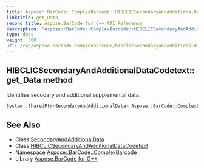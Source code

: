 ```yaml
---
title: Aspose::BarCode::ComplexBarcode::HIBCLICSecondaryAndAdditionalDataCodetext::get_Data method
linktitle: get_Data
second_title: Aspose.BarCode for C++ API Reference
description: 'Aspose::BarCode::ComplexBarcode::HIBCLICSecondaryAndAdditionalDataCodetext::get_Data method. Identifies secodary and additional supplemental data in C++.'
type: docs
weight: 300
url: /cpp/aspose.barcode.complexbarcode/hibclicsecondaryandadditionaldatacodetext/get_data/
---
```

## HIBCLICSecondaryAndAdditionalDataCodetext::get_Data method


Identifies secodary and additional supplemental data.

```cpp
System::SharedPtr<SecondaryAndAdditionalData> Aspose::BarCode::ComplexBarcode::HIBCLICSecondaryAndAdditionalDataCodetext::get_Data()
```

## See Also

* Class [SecondaryAndAdditionalData](../../secondaryandadditionaldata/)
* Class [HIBCLICSecondaryAndAdditionalDataCodetext](../)
* Namespace [Aspose::BarCode::ComplexBarcode](../../)
* Library [Aspose.BarCode for C++](../../../)
